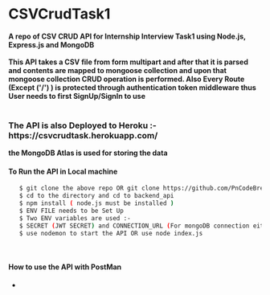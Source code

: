 # CSVCrudTask1
<b> A repo of CSV CRUD API for Internship Interview Task1 using Node.js, Express.js and MongoDB </b> <br><br>
<b> This API takes a CSV file from form multipart and after that it is parsed and contents are mapped to mongoose collection and upon that mongoose collection CRUD operation is performed. Also Every Route (Except ('/') ) is protected through authentication token middleware thus User needs to first SignUp/SignIn to use </b>
<br>
<br>
<h3> The API is also Deployed to Heroku :- https://csvcrudtask.herokuapp.com/ </h3>
<b> the MongoDB Atlas is used for storing the data </b>
<br>
<h4> To Run the API in Local machine </h4>

```bash
   $ git clone the above repo OR git clone https://github.com/PnCodeBreaker/CSVCrudTask1.git
   $ cd to the directory and cd to backend_api
   $ npm install ( node.js must be installed )
   $ ENV FILE needs to be Set Up
   $ Two ENV variables are used :-
   $ SECRET (JWT SECRET) and CONNECTION_URL (For mongoDB connection either use localmongoDB or MongoDB Atlas)
   $ use nodemon to start the API OR use node index.js
```
<br>
<h4> How to use the API with PostMan </h4>
<ul> <li> 
